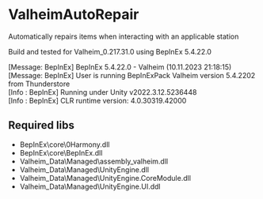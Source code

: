 # ValheimAutoRepair

Automatically repairs items when interacting with an applicable station

Build and tested for Valheim_0.217.31.0 using BepInEx 5.4.22.0

[Message:   BepInEx] BepInEx 5.4.22.0 - Valheim (10.11.2023 21:18:15)  
[Message:   BepInEx] User is running BepInExPack Valheim version 5.4.2202 from Thunderstore  
[Info   :   BepInEx] Running under Unity v2022.3.12.5236448  
[Info   :   BepInEx] CLR runtime version: 4.0.30319.42000  

## Required libs
* BepInEx\core\0Harmony.dll
* BepInEx\core\BepInEx.dll
* Valheim_Data\Managed\assembly_valheim.dll
* Valheim_Data\Managed\UnityEngine.dll
* Valheim_Data\Managed\UnityEngine.CoreModule.dll
* Valheim_Data\Managed\UnityEngine.UI.ddl